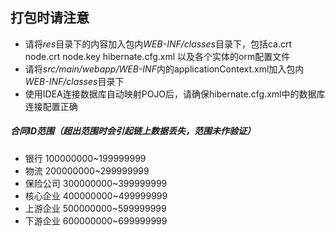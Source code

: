 ## 打包时请注意

- 请将*res*目录下的内容加入包内*WEB-INF/classes*目录下，包括ca.crt node.crt node.key hibernate.cfg.xml 以及各个实体的orm配置文件
- 请将*src/main/webapp/WEB-INF*内的applicationContext.xml加入包内*WEB-INF/classes*目录下
- 使用IDEA连接数据库自动映射POJO后，请确保hibernate.cfg.xml中的数据库连接配置正确

##### 合同ID范围（超出范围时会引起链上数据丢失，范围未作验证）
- 银行        100000000~199999999
- 物流        200000000~299999999
- 保险公司    300000000~399999999
- 核心企业    400000000~499999999
- 上游企业    500000000~599999999
- 下游企业    600000000~699999999